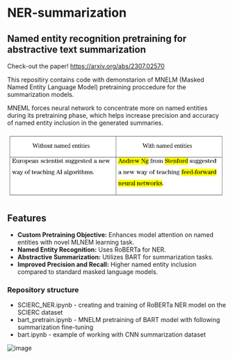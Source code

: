 # NER-summarization
## Named entity recognition pretraining for abstractive text summarization

Check-out the paper! https://arxiv.org/abs/2307.02570

This repositiry contains code with demonstarion of MNELM (Masked Named Entity Language Model) pretraining proccedure for the summarization models.

MNEML forces neural network to concentrate more on named entities during its pretraining phase, which helps increase precision and accuracy of named entity inclusion in the generated summaries.

<img src="example.png" width="500">


## Features
- **Custom Pretraining Objective:** Enhances model attention on named entities with novel MLNEM learning task.
- **Named Entity Recognition:** Uses RoBERTa for NER.
- **Abstractive Summarization:** Utilizes BART for summarization tasks.
- **Improved Precision and Recall:** Higher named entity inclusion compared to standard masked language models.

### Repository structure

* SCIERC_NER.ipynb - creating and training of RoBERTa NER model on the SCIERC dataset
* bart_pretrain.ipynb - MNELM pretraining of BART model with following summarization fine-tuning
* bart.ipynb - example of working with CNN summarization dataset

![image](https://github.com/Serbernari/NER-summarization/assets/30036289/e7b9f9c1-dc2c-451c-9a22-4b686db7e729)
